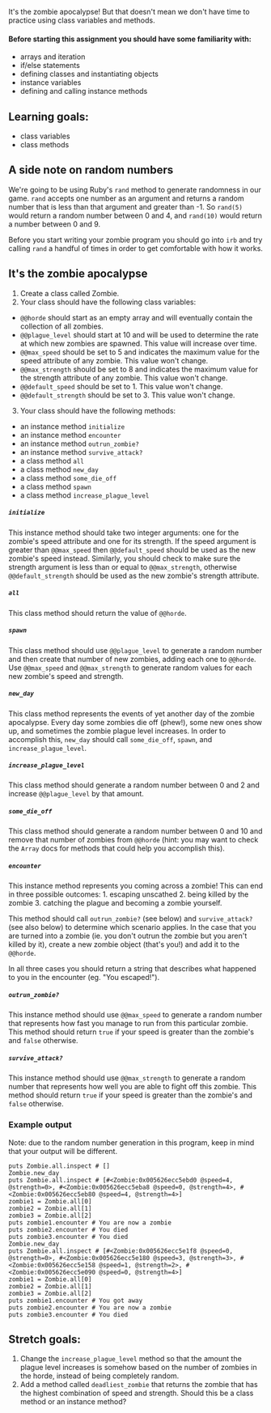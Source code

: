 It's the zombie apocalypse!  But that doesn't mean we don't have time to practice using class variables and methods.

####  Before starting this assignment you should have some familiarity with:
- arrays and iteration
- if/else statements
- defining classes and instantiating objects
- instance variables
- defining and calling instance methods

## Learning goals:
- class variables
- class methods

## A side note on random numbers
We're going to be using Ruby's `rand` method to generate randomness in our game.  `rand` accepts one number as an argument and returns a random number that is less than that argument and greater than -1. So `rand(5)` would return a random number between 0 and 4, and `rand(10)` would return a number between 0 and 9.

Before you start writing your zombie program you should go into `irb` and try calling `rand` a handful of times in order to get comfortable with how it works.

## It's the zombie apocalypse
1. Create a class called Zombie.
2. Your class should have the following class variables:
  - `@@horde` should start as an empty array and will eventually contain the collection of all zombies.
  - `@@plague_level` should start at 10 and will be used to determine the rate at which new zombies are spawned.  This value will increase over time.
  - `@@max_speed` should be set to 5 and indicates the maximum value for the speed attribute of any zombie.  This value won't change.
  - `@@max_strength` should be set to 8 and indicates the maximum value for the strength attribute of any zombie.  This value won't change.
  - `@@default_speed` should be set to 1.  This value won't change.
  - `@@default_strength` should be set to 3.  This value won't change.
3. Your class should have the following methods:
  - an instance method `initialize`
  - an instance method `encounter`
  - an instance method `outrun_zombie?`
  - an instance method `survive_attack?`
  - a class method `all`
  - a class method `new_day`
  - a class method `some_die_off`
  - a class method `spawn`
  - a class method `increase_plague_level`

##### `initialize`
This instance method should take two integer arguments: one for the zombie's speed attribute and one for its strength.  If the speed argument is greater than `@@max_speed` then `@@default_speed` should be used as the new zombie's speed instead.  Similarly, you should check to make sure the strength argument is less than or equal to `@@max_strength`, otherwise `@@default_strength` should be used as the new zombie's strength attribute.

##### `all`
This class method should return the value of `@@horde`.

##### `spawn`
This class method should use `@@plague_level` to generate a random number and then create that number of new zombies, adding each one to `@@horde`.  Use `@@max_speed` and `@@max_strength` to generate random values for each new zombie's speed and strength.

##### `new_day`
This class method represents the events of yet another day of the zombie apocalypse.  Every day some zombies die off (phew!), some new ones show up, and sometimes the zombie plague level increases.  In order to accomplish this, `new_day` should call `some_die_off`, `spawn`, and `increase_plague_level`.

##### `increase_plague_level`
This class method should generate a random number between 0 and 2 and increase `@@plague_level` by that amount.

##### `some_die_off`
This class method should generate a random number between 0 and 10 and remove that number of zombies from `@@horde` (hint: you may want to check the `Array` docs for methods that could help you accomplish this).

##### `encounter`
This instance method represents you coming across a zombie! This can end in three possible outcomes: 1. escaping unscathed 2. being killed by the zombie 3. catching the plague and becoming a zombie yourself.

This method should call `outrun_zombie?` (see below) and `survive_attack?` (see also below) to determine which scenario applies. In the case that you are turned into a zombie (ie. you don't outrun the zombie but you aren't killed by it), create a new zombie object (that's you!) and add it to the `@@horde`.

In all three cases you should return a string that describes what happened to you in the encounter (eg. "You escaped!").


##### `outrun_zombie?`
This instance method should use `@@max_speed` to generate a random number that represents how fast you manage to run from this particular zombie.  This method should return `true` if your speed is greater than the zombie's and `false` otherwise.

##### `survive_attack?`
This instance method should use `@@max_strength` to generate a random number that represents how well you are able to fight off this zombie.  This method should return `true` if your speed is greater than the zombie's and `false` otherwise.

### Example output
Note: due to the random number generation in this program, keep in mind that your output will be different.
```
puts Zombie.all.inspect # []
Zombie.new_day
puts Zombie.all.inspect # [#<Zombie:0x005626ecc5ebd0 @speed=4, @strength=0>, #<Zombie:0x005626ecc5eba8 @speed=0, @strength=4>, #<Zombie:0x005626ecc5eb80 @speed=4, @strength=4>]
zombie1 = Zombie.all[0]
zombie2 = Zombie.all[1]
zombie3 = Zombie.all[2]
puts zombie1.encounter # You are now a zombie
puts zombie2.encounter # You died
puts zombie3.encounter # You died
Zombie.new_day
puts Zombie.all.inspect # [#<Zombie:0x005626ecc5e1f8 @speed=0, @strength=0>, #<Zombie:0x005626ecc5e180 @speed=3, @strength=3>, #<Zombie:0x005626ecc5e158 @speed=1, @strength=2>, #<Zombie:0x005626ecc5e090 @speed=0, @strength=4>]
zombie1 = Zombie.all[0]
zombie2 = Zombie.all[1]
zombie3 = Zombie.all[2]
puts zombie1.encounter # You got away
puts zombie2.encounter # You are now a zombie
puts zombie3.encounter # You died
```


## Stretch goals:
1. Change the `increase_plague_level` method so that the amount the plague level increases is somehow based on the number of zombies  in the horde, instead of being completely random.
2. Add a method called `deadliest_zombie` that returns the zombie that has the highest combination of speed and strength.  Should this be a class method or an instance method?